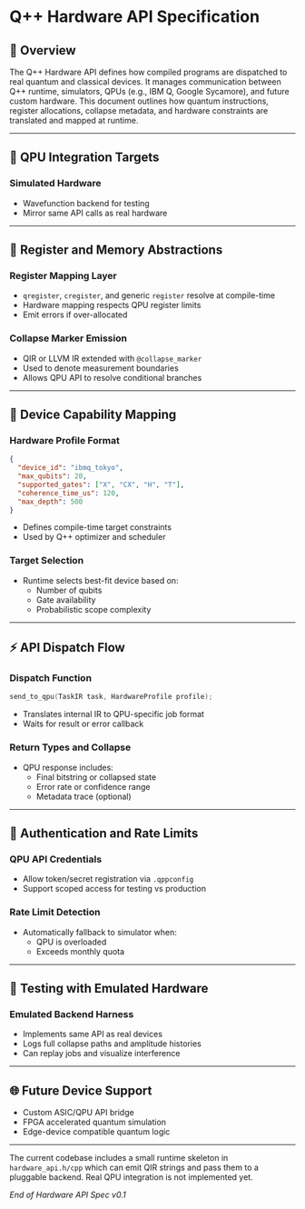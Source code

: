 # Q++ Hardware API Specification

## 🧬 Overview
The Q++ Hardware API defines how compiled programs are dispatched to real quantum and classical devices. It manages communication between Q++ runtime, simulators, QPUs (e.g., IBM Q, Google Sycamore), and future custom hardware. This document outlines how quantum instructions, register allocations, collapse metadata, and hardware constraints are translated and mapped at runtime.

---

## 🔌 QPU Integration Targets

### Simulated Hardware
- Wavefunction backend for testing
- Mirror same API calls as real hardware

---

## 🧠 Register and Memory Abstractions

### Register Mapping Layer
- `qregister`, `cregister`, and generic `register` resolve at compile-time
- Hardware mapping respects QPU register limits
- Emit errors if over-allocated

### Collapse Marker Emission
- QIR or LLVM IR extended with `@collapse_marker`
- Used to denote measurement boundaries
- Allows QPU API to resolve conditional branches

---

## 🧭 Device Capability Mapping

### Hardware Profile Format
```json
{
  "device_id": "ibmq_tokyo",
  "max_qubits": 20,
  "supported_gates": ["X", "CX", "H", "T"],
  "coherence_time_us": 120,
  "max_depth": 500
}
```
- Defines compile-time target constraints
- Used by Q++ optimizer and scheduler

### Target Selection
- Runtime selects best-fit device based on:
  - Number of qubits
  - Gate availability
  - Probabilistic scope complexity

---

## ⚡ API Dispatch Flow

### Dispatch Function
```cpp
send_to_qpu(TaskIR task, HardwareProfile profile);
```
- Translates internal IR to QPU-specific job format
- Waits for result or error callback

### Return Types and Collapse
- QPU response includes:
  - Final bitstring or collapsed state
  - Error rate or confidence range
  - Metadata trace (optional)

---

## 🔐 Authentication and Rate Limits

### QPU API Credentials
- Allow token/secret registration via `.qppconfig`
- Support scoped access for testing vs production

### Rate Limit Detection
- Automatically fallback to simulator when:
  - QPU is overloaded
  - Exceeds monthly quota

---

## 🧪 Testing with Emulated Hardware

### Emulated Backend Harness
- Implements same API as real devices
- Logs full collapse paths and amplitude histories
- Can replay jobs and visualize interference

---

## 🌐 Future Device Support
- Custom ASIC/QPU API bridge
- FPGA accelerated quantum simulation
- Edge-device compatible quantum logic

---

The current codebase includes a small runtime skeleton in `hardware_api.h/cpp`
which can emit QIR strings and pass them to a pluggable backend. Real QPU
integration is not implemented yet.

*End of Hardware API Spec v0.1*

